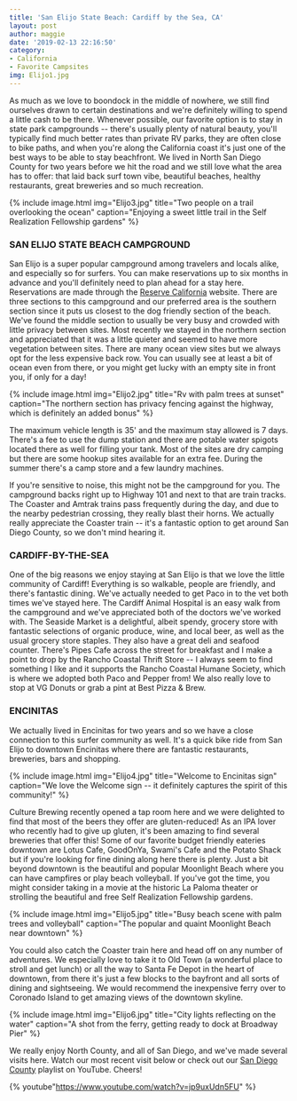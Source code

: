 ```yaml
---
title: 'San Elijo State Beach: Cardiff by the Sea, CA'
layout: post
author: maggie
date: '2019-02-13 22:16:50'
category:
- California
- Favorite Campsites
img: Elijo1.jpg
---
```


As much as we love to boondock in the middle of nowhere, we still find ourselves drawn to certain destinations and we're definitely willing to spend a little cash to be there. Whenever possible, our favorite option is to stay in state park campgrounds -- there's usually plenty of natural beauty, you'll typically find much better rates than private RV parks, they are often close to bike paths, and when you're along the California coast it's just one of the best ways to be able to stay beachfront. We lived in North San Diego County for two years before we hit the road and we still love what the area has to offer: that laid back surf town vibe, beautiful beaches, healthy restaurants, great breweries and so much recreation.

{% include image.html img="Elijo3.jpg" title="Two people on a trail overlooking the ocean" caption="Enjoying a sweet little trail in the Self Realization Fellowship gardens" %}

### SAN ELIJO STATE BEACH CAMPGROUND

San Elijo is a super popular campground among travelers and locals alike, and especially so for surfers. You can make reservations up to six months in advance and you'll definitely need to plan ahead for a stay here. Reservations are made through the [Reserve California](https://www.reservecalifornia.com/CaliforniaWebHome/) website. There are three sections to this campground and our preferred area is the southern section since it puts us closest to the dog friendly section of the beach. We've found the middle section to usually be very busy and crowded with little privacy between sites. Most recently we stayed in the northern section and appreciated that it was a little quieter and seemed to have more vegetation between sites. There are many ocean view sites but we always opt for the less expensive back row. You can usually see at least a bit of ocean even from there, or you might get lucky with an empty site in front you, if only for a day!

{% include image.html img="Elijo2.jpg" title="Rv with palm trees at sunset" caption="The northern section has privacy fencing against the highway, which is definitely an added bonus" %}

The maximum vehicle length is 35' and the maximum stay allowed is 7 days. There's a fee to use the dump station and there are potable water spigots located there as well for filling your tank. Most of the sites are dry camping but there are some hookup sites available for an extra fee. During the summer there's a camp store and a few laundry machines.

If you're sensitive to noise, this might not be the campground for you. The campground backs right up to Highway 101 and next to that are train tracks. The Coaster and Amtrak trains pass frequently during the day, and due to the nearby pedestrian crossing, they really blast their horns. We actually really appreciate the Coaster train -- it's a fantastic option to get around San Diego County, so we don't mind hearing it.

### CARDIFF-BY-THE-SEA

One of the big reasons we enjoy staying at San Elijo is that we love the little community of Cardiff! Everything is so walkable, people are friendly, and there's fantastic dining. We've actually needed to get Paco in to the vet both times we've stayed here. The Cardiff Animal Hospital is an easy walk from the campground and we've appreciated both of the doctors we've worked with. The Seaside Market is a delightful, albeit spendy, grocery store with fantastic selections of organic produce, wine, and local beer, as well as the usual grocery store staples. They also have a great deli and seafood counter. There's Pipes Cafe across the street for breakfast and I make a point to drop by the Rancho Coastal Thrift Store -- I always seem to find something I like and it supports the Rancho Coastal Humane Society, which is where we adopted both Paco and Pepper from! We also really love to stop at VG Donuts or grab a pint at Best Pizza & Brew.

### ENCINITAS

We actually lived in Encinitas for two years and so we have a close connection to this surfer community as well. It's a quick bike ride from San Elijo to downtown Encinitas where there are fantastic restaurants, breweries, bars and shopping. 

{% include image.html img="Elijo4.jpg" title="Welcome to Encinitas sign" caption="We love the Welcome sign --  it definitely captures the spirit of this community!" %}

Culture Brewing recently opened a tap room here and we were delighted to find that most of the beers they offer are gluten-reduced! As an IPA lover who recently had to give up gluten, it's been amazing to find several breweries that offer this! Some of our favorite budget friendly eateries downtown are Lotus Cafe, GoodOnYa, Swami's Cafe and the Potato Shack but if you're looking for fine dining along here there is plenty. Just a bit beyond downtown is the beautiful and popular Moonlight Beach where you can have campfires or play beach volleyball. If you've got the time, you might consider taking in a movie at the historic La Paloma theater or strolling the beautiful and free Self Realization Fellowship gardens.

{% include image.html img="Elijo5.jpg" title="Busy beach scene with palm trees and volleyball" caption="The popular and quaint Moonlight Beach near downtown" %}

You could also catch the Coaster train here and head off on any number of adventures. We especially love to take it to Old Town (a wonderful place to stroll and get lunch) or all the way to Santa Fe Depot in the heart of downtown, from there it's just a few blocks to the bayfront and all sorts of dining and sightseeing. We would recommend the inexpensive ferry over to Coronado Island to get amazing views of the downtown skyline.

{% include image.html img="Elijo6.jpg" title="City lights reflecting on the water" caption="A shot from the ferry, getting ready to dock at Broadway Pier" %}

We really enjoy North County, and all of San Diego, and we've made several visits here.
Watch our most recent visit below or check out our [San Diego County](https://youtu.be/WHJIq9kIYa8) playlist on YouTube. Cheers!

{% youtube"https://www.youtube.com/watch?v=jp9uxUdn5FU" %}